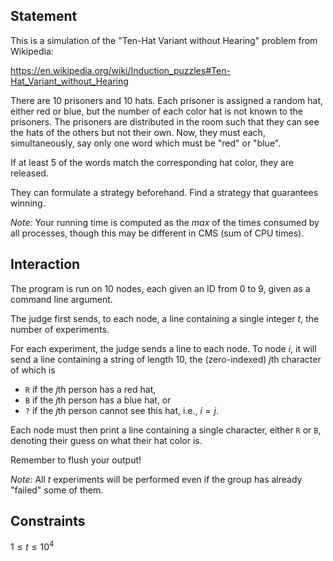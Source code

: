 ## Statement

This is a simulation of the "Ten-Hat Variant without Hearing" problem from Wikipedia:

https://en.wikipedia.org/wiki/Induction_puzzles#Ten-Hat_Variant_without_Hearing

There are $10$ prisoners and $10$ hats. Each prisoner is assigned a random hat, either red or blue, but the number of each color hat is not known to the prisoners. The prisoners are distributed in the room such that they can see the hats of the others but not their own. Now, they must each, simultaneously, say only one word which must be "red" or "blue".

If at least $5$ of the words match the corresponding hat color, they are released.

They can formulate a strategy beforehand. Find a strategy that guarantees winning.

*Note:* Your running time is computed as the *max* of the times consumed by all processes, though this may be different in CMS (sum of CPU times).


## Interaction

The program is run on $10$ nodes, each given an ID from $0$ to $9$, given as a command line argument.

The judge first sends, to each node, a line containing a single integer $t$, the number of experiments.

For each experiment, the judge sends a line to each node. To node $i$, it will send a line containing a string of length $10$, the (zero-indexed) $j$th character of which is

- `R` if the $j$th person has a red hat,
- `B` if the $j$th person has a blue hat, or
- `?` if the $j$th person cannot see this hat, i.e., $i = j$.

Each node must then print a line containing a single character, either `R` or `B`, denoting their guess on what their hat color is.

Remember to flush your output!

*Note:* All $t$ experiments will be performed even if the group has already "failed" some of them.


## Constraints

$1 \le t \le 10^4$
